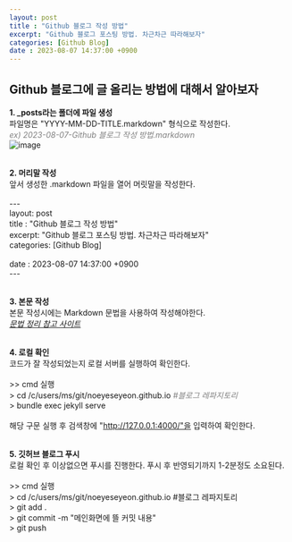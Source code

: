 ```yaml
---
layout: post
title : "Github 블로그 작성 방법"
excerpt: "Github 블로그 포스팅 방법. 차근차근 따라해보자"
categories: [Github Blog]
date : 2023-08-07 14:37:00 +0900
---
```



Github 블로그에 글 올리는 방법에 대해서 알아보자
---

**1. _posts라는 폴더에 파일 생성**
<br>파일명은 "YYYY-MM-DD-TITLE.markdown" 형식으로 작성한다.
<br><span style="color:gray">*ex) 2023-08-07-Github 블로그 작성 방법.markdown*</span>
<br>![image](C:\Users\ms\git\noeyeseyeon.github.io\_posts\image1.jpg)

**<br>2. 머리말 작성**
<br>앞서 생성한 .markdown 파일을 열어 머릿말을 작성한다.
<br>
<br>---
<br>layout: post
<br>title : "Github 블로그 작성 방법"
<br>excerpt: "Github 블로그 포스팅 방법. 차근차근 따라해보자"
<br>categories: [Github Blog]
<br>
<br>date : 2023-08-07 14:37:00 +0900
<br>---


**<br>3. 본문 작성**
<br>본문 작성시에는 Markdown 문법을 사용하여 작성해야한다.
<br>*[문법 정리 참고 사이트](https://ansohxxn.github.io/blog/markdown/)*


**<br>4. 로컬 확인**
<br>코드가 잘 작성되었는지 로컬 서버를 실행하여 확인한다.
<br><br>>> cmd 실행
<br>> cd /c/users/ms/git/noeyeseyeon.github.io   <span style="color:gray">*#블로그 레파지토리*</span>
<br>> bundle exec jekyll serve
<br><br>해당 구문 실행 후 검색창에 "http://127.0.0.1:4000/"을 입력하여 확인한다.


**<br>5. 깃허브 블로그 푸시**
<br>로컬 확인 후 이상없으면 푸시를 진행한다. 푸시 후 반영되기까지 1-2분정도 소요된다.
<br>
<br>>> cmd 실행
<br>> cd /c/users/ms/git/noeyeseyeon.github.io  #블로그 레파지토리
<br>> git add .
<br>> git commit -m "메인화면에 뜰 커밋 내용"
<br>> git push

[jekyll-docs]: https://jekyllrb.com/docs/home
[jekyll-gh]:   https://github.com/jekyll/jekyll
[jekyll-talk]: https://talk.jekyllrb.com/